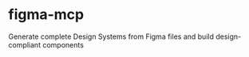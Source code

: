 # figma-mcp
Generate complete Design Systems from Figma files and build design-compliant components
